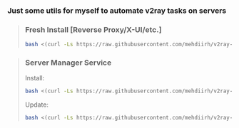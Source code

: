 ### Just some utils for myself to automate v2ray tasks on servers


> ### Fresh Install [Reverse Proxy/X-UI/etc.]
> ```bash
> bash <(curl -Ls https://raw.githubusercontent.com/mehdiirh/v2ray-tools/master/fresh_install/init.sh)
> ```

> ### Server Manager Service
> Install:
>```bash
>bash <(curl -Ls https://raw.githubusercontent.com/mehdiirh/v2ray-tools/master/server-manager/init.sh)
>```
> Update:
>```bash
>bash <(curl -Ls https://raw.githubusercontent.com/mehdiirh/v2ray-tools/master/server-manager/update.sh)
>```
